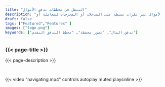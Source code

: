 ```yaml
---
title: "التنقل في مخططات تدفق الأموال"
description: "تصفح مخططات تدفق الأموال عبر نقرات بسيطة على المدخلات أو المخرجات لمعاملة أو PSBT"
draft: false
tags: ["Featured","Features" ]
images: ["logo.png"]
keywords: ["تدفق المال", "تصور محفظة", "مخطط التدفق النقدي"]
---
```


### {{< page-title >}} 
{{< page-description >}} 

<br>

 
{{< video "navigating.mp4" controls  autoplay muted playsinline >}}
